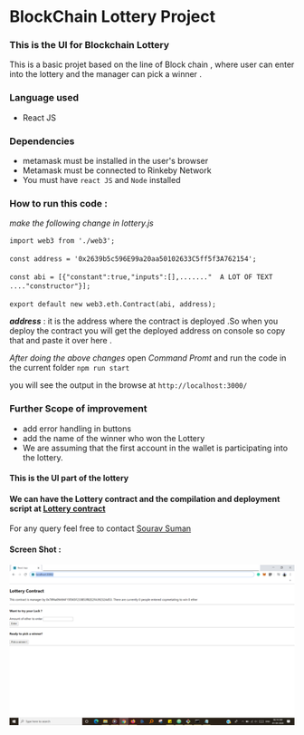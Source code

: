 #  BlockChain Lottery Project
### This is the UI for Blockchain Lottery
This is a basic projet based on the line of Block chain , where user can enter into the lottery and the manager can pick a winner .

### Language used
- React JS

### Dependencies
- metamask must be installed in the user's browser  
- Metamask must be connected to Rinkeby Network
- You must have `react JS` and `Node` installed

### How to run this code :
*make the following change in lottery.js*
```
import web3 from './web3';

const address = '0x2639b5c596E99a20aa50102633C5ff5f3A762154';

const abi = [{"constant":true,"inputs":[],......."  A LOT OF TEXT ...."constructor"}];

export default new web3.eth.Contract(abi, address);

 ```

***address*** : it is the address where the contract is deployed .So when you deploy the contract you will get the deployed address on console so copy that and paste it over here .

*After doing the above changes*
open *Command Promt* and run the code in the current folder `npm run start`

you will see the output in the browse at `http://localhost:3000/`

### Further Scope of improvement
- add error handling in buttons
- add the name of the winner who won the Lottery
- We are assuming that the first account in the wallet is participating into the lottery.

#### This is the UI part of the lottery
#### We can have the Lottery contract and the compilation and deployment script at [Lottery contract](https://github.com/srv-smn/blockchain_lottery-project_contract)

For any query feel free to contact [Sourav Suman ](https://www.linkedin.com/in/srvsmn)

#### Screen Shot :
![project screenshot](/picture/1.png)
